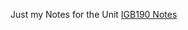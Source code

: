 Just my Notes for the Unit 
[IGB190 Notes](IGB190GamesMechImplemtnation/IGB190_Game_Mechanics_Implementation.md)
